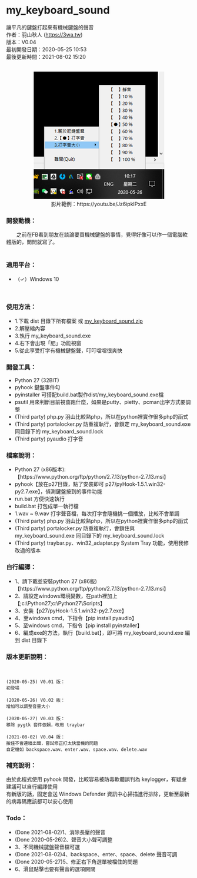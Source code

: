 # my_keyboard_sound

讓平凡的鍵盤打起來有機械鍵盤的聲音
<br>
作者：羽山秋人 (https://3wa.tw)<br>
版本：V0.04<br>
最初開發日期：2020-05-25 10:53<br>
最後更新時間：2021-08-02 15:20<br>
<br>
<center>
  <img src="screenshot/my_keyboard_sound_2.png">
  <br>
  影片範例：https://youtu.be/Jz6ipkIPxxE 
  
</center>
<h3>開發動機：</h3>
　　之前在FB看到朋友在談論要買機械鍵盤的事情，覺得好像可以作一個電腦軟體版的，閒閒就寫了。<br>
<br>
<h3>適用平台：</h3>
<ul>
  <li>（✓）Windows 10</li>
</ul>
<br>
<h3>使用方法：</h3>
<ul>
  <li>1.下載 dist 目錄下所有檔案 或 <a href="https://github.com/shadowjohn/my_keyboard_sound/blob/master/dist/my_keyboard_sound.zip">my_keyboard_sound.zip</a></li>
  <li>2.解壓縮內容</li>
  <li>3.執行 my_keyboard_sound.exe</li>
  <li>4.右下會出現「肥」功能視窗</li>
  <li>5.從此享受打字有機械鍵盤聲，叮叮噹噹很爽快</li>
</ul>
<h3>開發工具：</h3>
  <ul>
    <li>Python 27 (32BIT)</li>
    <li>pyhook 鍵盤事件勾</li>    
    <li>pyinstaller 可搭配build.bat製作dist/my_keyboard_sound.exe檔</li>
    <li>psutil 用來判斷目前視窗跑什麼，如果是putty、pietty、pcman出字方式要調整</li>
    <li>(Third party) php.py 羽山比較熟php，所以在python裡實作很多php的函式</li>
    <li>(Third party) portalocker.py 防重複執行，會鎖定 my_keyboard_sound.exe 同目錄下的 my_keyboard_sound.lock</li>    
    <li>(Third party) pyaudio 打字音</li>    
  </ul>
<h3>檔案說明：</h3>
  <ul>
    <li>Python 27 (x86版本):【https://www.python.org/ftp/python/2.7.13/python-2.7.13.msi】</li>    
    <li>pyhook【放在p27目錄，點了安裝即可 p27/pyHook-1.5.1.win32-py2.7.exe】，偵測鍵盤按到的事件功能</li>
    <li>run.bat 方便快速執行</li>
    <li>build.bat 打包成單一執行檔</li>
    <li>1.wav ~ 9.wav 打字聲音檔，每次打字會隨機挑一個播放，比較不會單調</li>
    <li>(Third party) php.py 羽山比較熟php，所以在python裡實作很多php的函式</li>
    <li>(Third party) portalocker.py 防重複執行，會鎖住與 my_keyboard_sound.exe 同目錄下的 my_keyboard_sound.lock</li>
    <li>(Third party) traybar.py、win32_adapter.py System Tray 功能，使用我修改過的版本</li>    
  </ul>
<h3>自行編譯：</h3>
  <ul>
    <li>1、請下載並安裝python 27 (x86版) 【https://www.python.org/ftp/python/2.7.13/python-2.7.13.msi】</li>
    <li>2、請設定windows環境變數，在path裡加上 【;c:\Python27;c:\Python27\Scripts】</li>
    <li>3、安裝【p27/pyHook-1.5.1.win32-py2.7.exe】</li>    
    <li>4、至windows cmd，下指令【pip install pyaudio】</li>
    <li>5、至windows cmd，下指令【pip install pyinstaller】</li>    
    <li>6、編成exe的方法，執行【build.bat】，即可將 my_keyboard_sound.exe 編到 dist 目錄下</li>    
  </ul>
<h3>版本更新說明：</h3>
<br>

    (2020-05-25) V0.01 版：
    初登場
  
    (2020-05-26) V0.02 版：
    增加可以調整音量大小
    
    (2020-05-27) V0.03 版：
    移除 pygtk 套件依賴，改用 traybar

    (2021-08-02) V0.04 版：
    按住不會連續出聲，嘗試修正打太快當機的問題
    自定檔如 backspace.wav、enter.wav、space.wav、delete.wav    
<h3>補充說明：</h3>
  由於此程式使用 pyhook 開發，比較容易被防毒軟體誤判為 keylogger，有疑慮建議可以自行編譯使用<br>
  有新版的話，固定會送 Windows Defender 資訊中心掃描進行排除，更新至最新的病毒碼應該都可以安心使用
              
<h3>Todo：</h3>
<ul>
  <li>(Done 2021-08-02)1、消除長壓的聲音</li>
  <li>(Done 2020-05-26)2、聲音大小聲可調整</li>
  <li>3、不同機械鍵盤聲音檔可選</li>
  <li>(Done 2021-08-02)4、backspace、enter、space、delete 聲音可調</li>
  <li>(Done 2020-05-27)5、修正右下角選單被檔住的問題</li>
  <li>6、滑鼠點擊也要有聲音的選項開關</li>
  
</ul>
